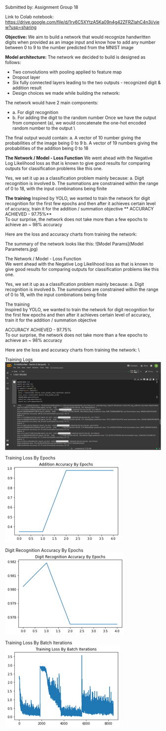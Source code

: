 Submitted by: Assignment Group 18

Link to Colab notebook: https://drive.google.com/file/d/1rv6C5XYtzA5Ka09n4g42ZFRZIahC4n3j/view?usp=sharing

**Objective:**
We aim to build a network that would recognize handwritten digits when provided as an image input and know how to add any number between 0 to 9 to the number predicted from the MNIST image

**Model architecture:**
The network we decided to build is designed as follows:

- Two convolutions with pooling applied to feature map
- Dropout layer
- Six fully connected layers leading to the two outputs - recognized digit & addition result
- Design choices we made while building the network:

The network would have 2 main components: 
- a. For digit recognition 
- b. For adding the digit to the random number
Once we have the output from component (a), we would concatenate the one-hot encoded random number to the output
\

The final output would contain: a. A vector of 10 number giving the probabilities of the image being 0 to 9 b. A vector of 19 numbers giving the probabilities of the addition being 0 to 18

**The Network / Model - Loss Function**
We went ahead with the Negative Log Likelihood loss as that is known to give good results for comparing outputs for classification problems like this one.

Yes, we set it up as a classification problem mainly because: a. Digit recognition is involved b. The summations are constrained within the range of 0 to 18, with the input combinations being finite

**The training**
Inspired by YOLO, we wanted to train the network for digit recognition for the first few epochs and then after it achieves certain level of accuracy, train it for the addition / summation objective
**
ACCURACY ACHIEVED - 97.75%** \
To our surprise, the network does not take more than a few epochs to achieve an ~ 98% accuracy

Here are the loss and accuracy charts from training the network:

The summary of the network looks like this:
![Model Params](Model Parameters.jpg)

The Network / Model - Loss Function \
We went ahead with the Negative Log Likelihood loss as that is known to give good results for comparing outputs for classification problems like this one.

Yes, we set it up as a classification problem mainly because: a. Digit recognition is involved b. The summations are constrained within the range of 0 to 18, with the input combinations being finite

The training \
Inspired by YOLO, we wanted to train the network for digit recognition for the first few epochs and then after it achieves certain level of accuracy, train it for the addition / summation objective

ACCURACY ACHIEVED - 97.75% \
To our surprise, the network does not take more than a few epochs to achieve an ~ 98% accuracy

Here are the loss and accuracy charts from training the network: \

Training Logs \
![Alt text](training_logs.png)

Training Loss By Epochs \
![Alt text](test_acc_by_epochs_aa.png)

Digit Recognition Accuracy By Epochs \
![Alt text](test_acc_by_epochs_dra.png)

Training Loss By Batch Iterations \
![Alt text](training_loss_by_batch_iterations.png)
